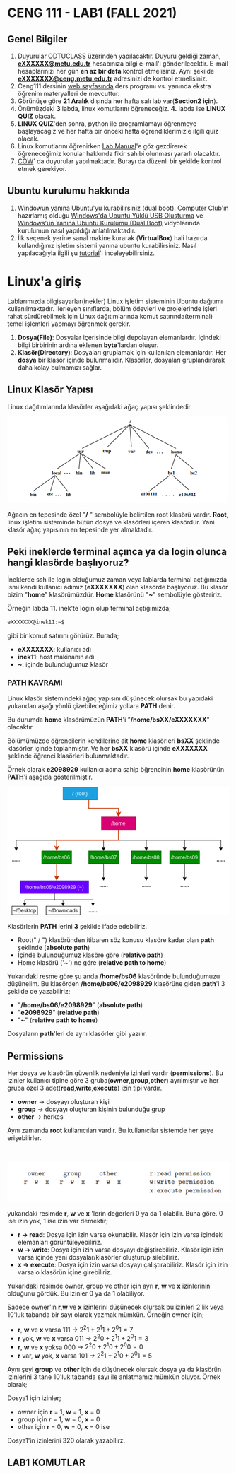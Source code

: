 # CENG 111 - LAB1 (FALL 2021)

## Genel Bilgiler

1. Duyurular [ODTUCLASS](https://odtuclass.metu.edu.tr) üzerinden yapılacaktır. Duyuru geldiği zaman, **eXXXXXX@metu.edu.tr** hesabınıza bilgi e-mail'i gönderilecektir. E-mail hesaplarınızı her gün **en az bir defa** kontrol etmelisiniz. Aynı şekilde **eXXXXXXX@ceng.metu.edu.tr** adresinizi de kontrol etmelisiniz.
2. Ceng111 dersinin [web sayfasında](http://ceng.metu.edu.tr/ceng111) ders programı vs. yanında ekstra öğrenim materyalleri de mevcuttur.
3. Görünüşe göre **21 Aralık** dışında her hafta salı lab var(**Section2 için**).
4. Önümüzdeki **3** labda, linux komutlarını öğreneceğiz. **4.** labda ise **LINUX QUIZ** olacak.
5. **LINUX QUIZ**'den sonra, python ile programlamayı öğrenmeye başlayacağız ve her hafta bir önceki hafta öğrendiklerimizle ilgili quiz olacak.
6. Linux komutlarını öğrenirken [Lab Manual](https://user.ceng.metu.edu.tr/~ceng111/lab_manual_2014.pdf)'e göz gezdirerek öğreneceğimiz konular hakkında fikir sahibi olunması yararlı olacaktır.
7. [COW](https://cow.ceng.metu.edu.tr/)' da duyurular yapılmaktadır. Burayı da düzenli bir şekilde kontrol etmek gerekiyor.

## Ubuntu kurulumu hakkında

1. Windowun yanına Ubuntu'yu kurabilirsiniz (dual boot). Computer Club'ın hazırlamış olduğu [Windows'da Ubuntu Yüklü USB Oluşturma](https://www.youtube.com/watch?v=14dUdnKGLlY) ve [Windows'un Yanına Ubuntu Kurulumu (Dual Boot)](https://www.youtube.com/watch?v=6GywlAIJ8F4) vidyolarında kurulumun nasıl yapıldığı anlatılmaktadır.
2. İlk seçenek yerine sanal makine kurarak (**VirtualBox**) hali hazırda kullandığınız işletim sistemi yanına ubuntu kurabilirsiniz. Nasıl yapılacağıyla ilgili şu [tutorial](https://www.youtube.com/watch?v=x5MhydijWmc)'ı inceleyebilirsiniz.

# Linux'a giriş

Lablarımızda bilgisayarlar(inekler) Linux işletim sisteminin Ubuntu dağıtımı kullanılmaktadır. Ilerleyen sınıflarda, bölüm ödevleri ve projelerinde işleri rahat sürdürebilmek için Linux dağıtımlarında komut satırında(terminal) temel işlemleri yapmayı öğrenmek gerekir.


1. **Dosya(File)**: Dosyalar içerisinde bilgi depolayan elemanlardır. İçindeki bilgi birbirinin ardına eklenen **byte**'lardan oluşur.
2. **Klasör(Directory)**: Dosyaları gruplamak için kullanılan elemanlardır. Her **dosya** bir klasör içinde bulunmalıdır. Klasörler, dosyaları gruplandırarak daha kolay bulmamızı sağlar.

## Linux Klasör Yapısı

Linux dağıtımlarında klasörler aşağıdaki ağaç yapısı şeklindedir.

![linux klasör ağaç yapısı](resources/lab1Resources/linuxKlasorAgacYapisi.png)

Ağacın en tepesinde özel "**/** " sembolüyle belirtilen root klasörü vardır. **Root**, linux işletim sisteminde bütün dosya ve klasörleri içeren klasördür. Yani klasör ağaç yapısının en tepesinde yer almaktadır.

## Peki ineklerde terminal açınca ya da login olunca hangi klasörde başlıyoruz?

İneklerde ssh ile login olduğumuz zaman veya lablarda terminal açtığımızda ismi kendi kullanıcı adımız (**eXXXXXXX**) olan klasörde başlıyoruz. Bu klasör bizim "**home**" klasörümüzdür. **Home** klasörünü "**~**" sembolüyle gösteririz.

Örneğin labda 11. inek'te login olup terminal açtığımızda;

```bash
eXXXXXXX@inek11:~$
```

gibi bir komut satırını görürüz. Burada;

- **eXXXXXXX**: kullanıcı adı
- **inek11**: host makinanın adı
- **~**: içinde bulunduğumuz klasör

### PATH KAVRAMI

Linux klasör sistemindeki ağaç yapısını düşünecek olursak bu yapıdaki yukarıdan aşağı yönlü çizebileceğimiz yollara **PATH** denir.

Bu durumda **home** klasörümüzün **PATH**'i "**/home/bsXX/eXXXXXXX**" olacaktır.

Bölümümüzde öğrencilerin kendilerine ait **home** klasörleri **bsXX** şeklinde klasörler içinde toplanmıştır. Ve her **bsXX** klasörü içinde **eXXXXXXX** şeklinde öğrenci klasörleri bulunmaktadır.

Örnek olarak **e2098929** kullanıcı adına sahip öğrencinin **home** klasörünün **PATH**'i aşağıda gösterilmiştir.

![Login olunca home nerede](resources/lab1Resources/loginOluncaHomeNerede.png)

Klasörlerin **PATH** lerini **3** şekilde ifade edebiliriz.

- Root(" / ") klasöründen itibaren söz konusu klasöre kadar olan **path** şeklinde (**absolute path**)
- İçinde bulunduğumuz klasöre göre (**relative path**)
- Home klasörü ('~') ne göre (**relative path to home**)

Yukarıdaki resme göre şu anda **/home/bs06** klasöründe bulunduğumuzu düşünelim. Bu klasörden **/home/bs06/e2098929** klasörüne giden **path**'i 3 şekilde de yazabiliriz;

- "**/home/bs06/e2098929**" (**absolute path**)
- "**e2098929**" (**relative path**)
- "**~**" (**relative path to home**)

Dosyaların **path**'leri de aynı klasörler gibi yazılır.

## Permissions

Her dosya ve klasörün güvenlik nedeniyle izinleri vardır (**permissions**). Bu izinler kullanıcı tipine göre 3 gruba(**owner**,**group**,**other**) ayrılmıştır ve her gruba özel 3 adet(**read**,**write**,**execute**) izin tipi vardır.

- **owner** -> dosyayı oluşturan kişi
- **group** -> dosyayı oluşturan kişinin bulunduğu grup
- **other** -> herkes

Aynı zamanda **root** kullanıcıları vardır. Bu kullanıcılar sistemde her şeye erişebilirler.

<br/>

![Permissions](resources/lab1Resources/permissions.png)

yukarıdaki resimde **r**, **w** ve **x** 'lerin değerleri 0 ya da 1 olabilir. Buna göre. 0 ise izin yok, 1 ise izin var demektir;

- **r -> read**: Dosya için izin varsa okunabilir. Klasör için izin varsa içindeki elemanları görüntüleyebiliriz.
- **w -> write**: Dosya için izin varsa dosyayı değiştirebiliriz. Klasör için izin varsa içinde yeni dosyalar/klasörler oluşturup silebiliriz.
- **x -> execute**: Dosya için izin varsa dosyayı çalıştırabiliriz. Klasör için izin varsa o klasörün içine girebiliriz.

Yukarıdaki resimde owner, group ve other için ayrı **r**, **w** ve **x** izinlerinin olduğunu gördük. Bu izinler 0 ya da 1 olabiliyor.

Sadece owner'ın **r**,**w** ve **x** izinlerini düşünecek olursak bu izinleri 2'lik veya 10'luk tabanda bir sayı olarak yazmak mümkün. Örneğin owner için;

- **r**, **w** ve **x** varsa 111 -> $2^{2}1 + 2^{1}1 + 2^{0}1 = 7$
- **r** yok, **w** ve **x** varsa 011 -> $2^{2}0 + 2^{1}1 + 2^{0}1 = 3$
- **r**, **w** ve **x** yoksa 000 -> $2^{2}0 + 2^{1}0 + 2^{0}0 = 0$
- **r** var, **w** yok, **x** varsa 101 -> $2^{2}1 + 2^{1}0 + 2^{0}1 = 5$
  
Aynı şeyi **group** ve **other** için de düşünecek olursak dosya ya da klasörün izinlerini 3 tane 10'luk tabanda sayı ile anlatmamız mümkün oluyor. Örnek olarak;

Dosya1 için izinler;

- owner için **r** = 1, **w** = 1, **x** = 0
- group için **r** = 1, **w** = 0, **x** = 0
- other için **r** = 0, **w** = 0, **x** = 0 ise

Dosya1'in izinlerini 320 olarak yazabilirz.


## LAB1 KOMUTLAR








